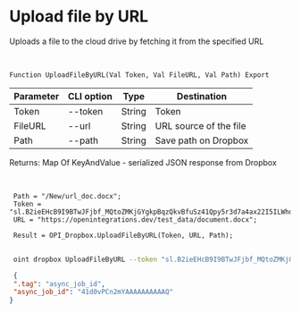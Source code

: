 ﻿---
sidebar_position: 5
---

# Upload file by URL
 Uploads a file to the cloud drive by fetching it from the specified URL


<br/>


`Function UploadFileByURL(Val Token, Val FileURL, Val Path) Export`

 | Parameter | CLI option | Type | Destination |
 |-|-|-|-|
 | Token | --token | String | Token |
 | FileURL | --url | String | URL source of the file |
 | Path | --path | String | Save path on Dropbox |

 
 Returns: Map Of KeyAndValue - serialized JSON response from Dropbox

<br/>




```bsl title="Code example"
 Path = "/New/url_doc.docx";
 Token = "sl.B2ieEHcB9I9BTwJFjbf_MQtoZMKjGYgkpBqzQkvBfuSz41Qpy5r3d7a4ax22I5ILWhd9KLbN5L...";
 URL = "https://openintegrations.dev/test_data/document.docx";
 
 Result = OPI_Dropbox.UploadFileByURL(Token, URL, Path);
```
	


```sh title="CLI command example"
 
 oint dropbox UploadFileByURL --token "sl.B2ieEHcB9I9BTwJFjbf_MQtoZMKjGYgkpBqzQkvBfuSz41Qpy5r3d7a4ax22I5ILWhd9KLbN5L..." --url %url% --path %path%

```

```json title="Result"
 {
 ".tag": "async_job_id",
 "async_job_id": "41d0vPCn2mYAAAAAAAAAAQ"
}
```
